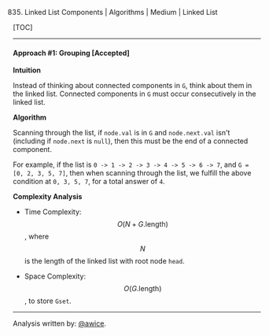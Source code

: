 835. Linked List Components | Algorithms | Medium | Linked List

[TOC]

---
#### Approach #1: Grouping [Accepted]

**Intuition**

Instead of thinking about connected components in `G`, think about them in the linked list.  Connected components in `G` must occur consecutively in the linked list.

**Algorithm**

Scanning through the list, if `node.val` is in `G` and `node.next.val` isn't (including if `node.next` is `null`), then this must be the end of a connected component.

For example, if the list is `0 -> 1 -> 2 -> 3 -> 4 -> 5 -> 6 -> 7`, and `G = [0, 2, 3, 5, 7]`, then when scanning through the list, we fulfill the above condition at `0, 3, 5, 7`, for a total answer of `4`.



**Complexity Analysis**

* Time Complexity:  $$O(N + G\text{.length})$$, where $$N$$ is the length of the linked list with root node `head`.

* Space Complexity: $$O(G\text{.length})$$, to store `Gset`.

---

Analysis written by: [@awice](https://leetcode.com/awice).

